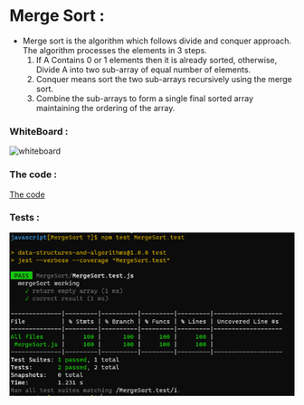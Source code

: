 # Merge Sort :

* Merge sort is the algorithm which follows divide and conquer approach. The algorithm processes the elements in 3 steps.
  1. If A Contains 0 or 1 elements then it is already sorted, otherwise, Divide A into two sub-array of equal number of elements.
  2. Conquer means sort the two sub-arrays recursively using the merge sort.
  3. Combine the sub-arrays to form a single final sorted array maintaining the ordering of the array.


### WhiteBoard : 

![whiteboard]()

### The code :
[The code](https://github.com/Sukina12/401-data-structures-and-algorithms/blob/main/javascript/MergeSort/MergeSort.js)

### Tests :

![The test](test27.PNG) 
